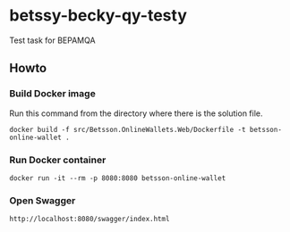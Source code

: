 # betssy-becky-qy-testy

Test task for BEPAMQA

## Howto

### Build Docker image

Run this command from the directory where there is the solution file.

```
docker build -f src/Betsson.OnlineWallets.Web/Dockerfile -t betsson-online-wallet .
```

### Run Docker container

```
docker run -it --rm -p 8080:8080 betsson-online-wallet
```

### Open Swagger

```
http://localhost:8080/swagger/index.html
```
